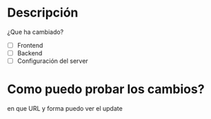 # Descripción
¿Que ha cambiado?

- [ ] Frontend
- [ ] Backend
- [ ] Configuración del server

# Como puedo probar los cambios?

en que URL y forma puedo ver el update
